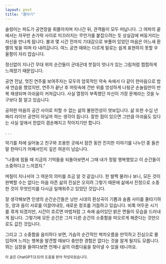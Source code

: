 ```yaml
---
layout: post
title: "줄타기"
---
```


술렁이는 파도가 공연장을 휘몰아치며 지나간 뒤, 관객들이 모두 떠납니다. 그 여파의 끝에서는 자꾸만 손가락 사이로 미끄러지는 무언가를 붙잡으려는 듯 상실감에 버둥거리는 자신을 만나게 됩니다. 불과 몇 시간 전까지 기대감으로 부풀어 있었던 마음은 어느새 환멸의 빛을 띠며 타 내려갑니다. 여느 공연 때와는 다르게 말로는 쉽게 표현하지 못할 우울함이 자리 잡습니다.

정신없이 지나간 무대 위의 순간들이 군데군데 붓질이 엇나가 있는 그림처럼 찝찝하게 느껴졌기 때문입니다.

공연 전날, 멋진 연주를 보여주자는 모두의 암묵적인 약속 속에서 다 같이 한마음으로 밤새 연습을 했었지만, 연주가 끝난 후 머릿속에 건반 위를 엉성하게 나뒹군 손놀림만이 반복 재생되며 아쉬움이 커져갑니다. 사실 열정이 부족했던 자신이 가장 문제라는 것을 누구보다 잘 알고 있습니다.

공허한 마음의 공간 사이로 피할 수 없는 삶의 불완전성이 엿보입니다. 삶 또한 수십 년짜리 라이브 공연이 아닐까 하는 생각이 듭니다. 잘한 점이 있으면 그만큼 아쉬움도 있다는 사실 앞에서 한없이 겸손해지고 작아지기만 합니다.

. . .

악기를 차에 실어놓고 친구와 조용한 곳에서 잠깐 동안 진지한 이야기를 나누던 중 들은 말 한마디가 어째서인지 깊은 여운이 남습니다.

"나중에 힘들 때 지금의 기억들을 되돌아보면서 그때 내가 정말 행복했었고 이 순간들이 소중하다고 느끼겠지."

며칠이 지나서야 그 여운의 의미를 조금 알 것 같습니다. 한 발짝 물러나 보니, 모든 것이 완벽할 수는 없다는 마음 아픈 삶의 진실은 오히려 그렇기 때문에 삶에서 진정으로 소중한 것이 무엇인지를 다시금 일깨워주고 있었던 것입니다.

잘 생각해보면 인생의 순간순간들은 낭만 시대의 환상곡이 기쁨과 슬픔 사이를 줄타기하듯, 양과 음이 서로를 이끌어내듯, 새로운 창조를 거듭하고 있습니다. 비록 어두운 시기를 겪게 되겠지만, 시간이 흐르면 마법처럼 그 속에 숨어있던 밝은 면들이 모습을 드러내게 됩니다. 그렇기에 모든 순간은 그저 다른 순간의 소중함을 떠오르게 해준다는 것만으로도 값진 것입니다.

그리고 그 소중함을 음미하다 보면, 가슴의 순간적인 벅차오름을 만끽하고 진심으로 몰입하며 느끼는 행복을 발견할 때보다 충만한 경험은 없다는 것을 알게 될지도 모릅니다. 뛰는 심장을 들여다보면 언제나 삶의 아름다움을 찾아낼 수 있을 테니까요.

<small>이 글은 ChatGPT(3.5)의 도움을 받아 작성되었습니다.</small>
